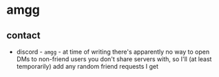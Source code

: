 # amgg

## contact
- discord - `amgg` - at time of writing there's apparently no way to open DMs to non-friend users you don't share servers with, so I'll (at least temporarily) add any random friend requests I get
<!-- ... TODO add more stuff here ... -->

